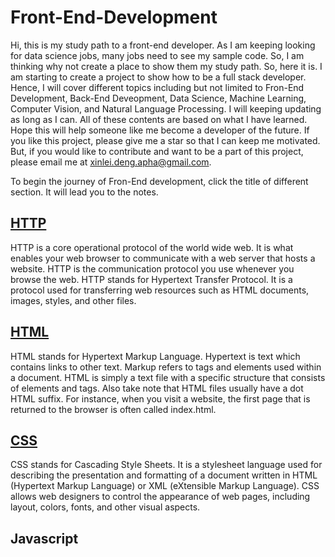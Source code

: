 # Front-End-Development
Hi, this is my study path to a front-end developer. As I am keeping looking for data science jobs, many jobs need to see my sample code. So, I am thinking why not create a place to show them my study path. So, here it is. I am starting to create a project to show how to be a full stack developer. Hence, I will cover different topics including but not limited to Fron-End Development, Back-End Deveopment, Data Science, Machine Learning, Computer Vision, and Natural Language Processing. I will keeping updating as long as I can. All of these contents are based on what I have learned. Hope this will help someone like me become a developer of the future. If you like this project, please give me a star so that I can keep me motivated. But, if you would like to contribute and want to be a part of this project, please email me at xinlei.deng.apha@gmail.com.

To begin the journey of Fron-End development, click the title of different section. It will lead you to the notes.

## [HTTP](HTTP.md)
HTTP is a core operational protocol of the world wide web. It is what enables your web browser to communicate with a web server that hosts a website. HTTP is the communication protocol you use whenever you browse the web. HTTP stands for Hypertext Transfer Protocol. It is a protocol used for transferring web resources such as HTML documents, images, styles, and other files. 

## [HTML](HTML.md)
HTML stands for Hypertext Markup Language. Hypertext is text which contains links to other text. Markup refers to tags and elements used within a document. HTML is simply a text file with a specific structure that consists of elements and tags. Also take note that HTML files usually have a dot HTML suffix. For instance, when you visit a website, the first page that is returned to the browser is often called index.html. 


## [CSS](CSS.md)
CSS stands for Cascading Style Sheets. It is a stylesheet language used for describing the presentation and formatting of a document written in HTML (Hypertext Markup Language) or XML (eXtensible Markup Language). CSS allows web designers to control the appearance of web pages, including layout, colors, fonts, and other visual aspects.

## Javascript















